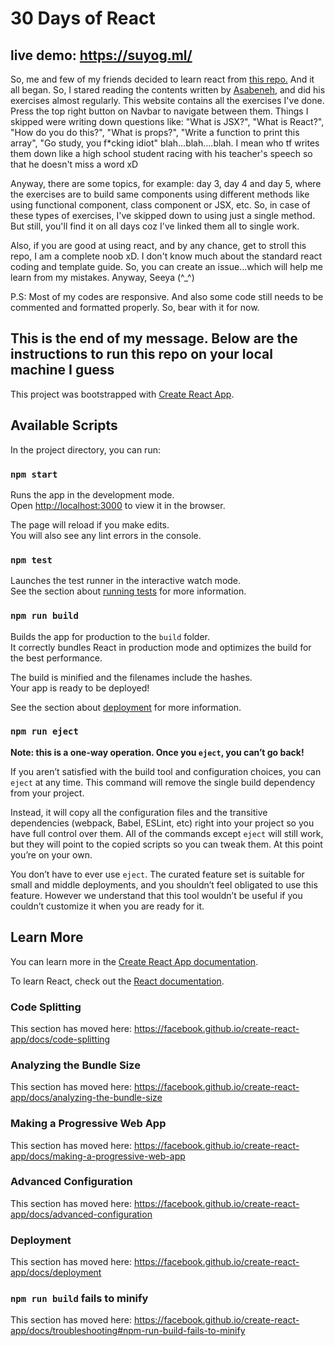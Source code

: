 # 30 Days of React

## live demo: https://suyog.ml/
So, me and few of my friends decided to learn react from <a  href="https://github.com/Asabeneh/30-Days-Of-React">this repo.</a> And it all began. So, I stared reading the contents written by <a  href="https://github.com/Asabeneh">Asabeneh</a>, and did his exercises almost regularly. This website contains all the exercises I've done. Press the top right button on Navbar to navigate between them. Things I skipped were writing down questions like: "What is JSX?", "What is React?", "How do you do this?", "What is props?", "Write a function to print this array", "Go study, you f\*cking idiot" blah...blah....blah. I mean who tf writes them down like a high school student racing with his teacher's speech so that he doesn't miss a word xD

Anyway, there are some topics, for example: day 3, day 4 and day 5, where the exercises are to build same components using different methods like using functional component, class component or JSX, etc. So, in case of these types of exercises, I've skipped down to using just a single method. But still, you'll find it on all days coz I've linked them all to single work.

Also, if you are good at using react, and by any chance, get to stroll this repo, I am a complete noob xD. I don't know much about the standard react coding and template guide. So, you can create an issue...which will help me learn from my mistakes. Anyway, Seeya (^\_^)

P.S: Most of my codes are responsive. And also some code still needs to be commented and formatted properly. So, bear with it for now.

## This is the end of my message. Below are the instructions to run this repo on your local machine I guess

This project was bootstrapped with [Create React App](https://github.com/facebook/create-react-app).

## Available Scripts

In the project directory, you can run:

### `npm start`

Runs the app in the development mode.<br />
Open [http://localhost:3000](http://localhost:3000) to view it in the browser.

The page will reload if you make edits.<br />
You will also see any lint errors in the console.

### `npm test`

Launches the test runner in the interactive watch mode.<br />
See the section about [running tests](https://facebook.github.io/create-react-app/docs/running-tests) for more information.

### `npm run build`

Builds the app for production to the `build` folder.<br />
It correctly bundles React in production mode and optimizes the build for the best performance.

The build is minified and the filenames include the hashes.<br />
Your app is ready to be deployed!

See the section about [deployment](https://facebook.github.io/create-react-app/docs/deployment) for more information.

### `npm run eject`

**Note: this is a one-way operation. Once you `eject`, you can’t go back!**

If you aren’t satisfied with the build tool and configuration choices, you can `eject` at any time. This command will remove the single build dependency from your project.

Instead, it will copy all the configuration files and the transitive dependencies (webpack, Babel, ESLint, etc) right into your project so you have full control over them. All of the commands except `eject` will still work, but they will point to the copied scripts so you can tweak them. At this point you’re on your own.

You don’t have to ever use `eject`. The curated feature set is suitable for small and middle deployments, and you shouldn’t feel obligated to use this feature. However we understand that this tool wouldn’t be useful if you couldn’t customize it when you are ready for it.

## Learn More

You can learn more in the [Create React App documentation](https://facebook.github.io/create-react-app/docs/getting-started).

To learn React, check out the [React documentation](https://reactjs.org/).

### Code Splitting

This section has moved here: https://facebook.github.io/create-react-app/docs/code-splitting

### Analyzing the Bundle Size

This section has moved here: https://facebook.github.io/create-react-app/docs/analyzing-the-bundle-size

### Making a Progressive Web App

This section has moved here: https://facebook.github.io/create-react-app/docs/making-a-progressive-web-app

### Advanced Configuration

This section has moved here: https://facebook.github.io/create-react-app/docs/advanced-configuration

### Deployment

This section has moved here: https://facebook.github.io/create-react-app/docs/deployment

### `npm run build` fails to minify

This section has moved here: https://facebook.github.io/create-react-app/docs/troubleshooting#npm-run-build-fails-to-minify
